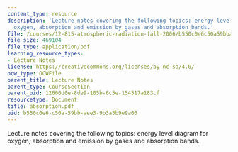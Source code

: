 ```yaml
---
content_type: resource
description: 'Lecture notes covering the following topics: energy level diagram for
  oxygen, absorption and emission by gases and absorption bands.'
file: /courses/12-815-atmospheric-radiation-fall-2006/b550c0e6c50a59bbaee39b3a5b9e9a06_absorption.pdf
file_size: 469104
file_type: application/pdf
learning_resource_types:
- Lecture Notes
license: https://creativecommons.org/licenses/by-nc-sa/4.0/
ocw_type: OCWFile
parent_title: Lecture Notes
parent_type: CourseSection
parent_uid: 12600d0e-8de9-105b-6c5e-154517a183cf
resourcetype: Document
title: absorption.pdf
uid: b550c0e6-c50a-59bb-aee3-9b3a5b9e9a06
---
```

Lecture notes covering the following topics: energy level diagram for oxygen, absorption and emission by gases and absorption bands.